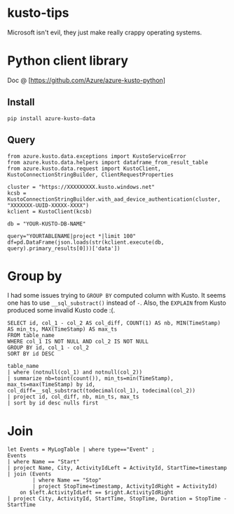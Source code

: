 # kusto-tips
Microsoft isn't evil, they just make really crappy operating systems.

# Python client library
Doc @ [https://github.com/Azure/azure-kusto-python]
## Install
```
pip install azure-kusto-data
```
## Query
```
from azure.kusto.data.exceptions import KustoServiceError
from azure.kusto.data.helpers import dataframe_from_result_table
from azure.kusto.data.request import KustoClient, KustoConnectionStringBuilder, ClientRequestProperties

cluster = "https://XXXXXXXXX.kusto.windows.net"
kcsb = KustoConnectionStringBuilder.with_aad_device_authentication(cluster, "XXXXXXX-UUID-XXXXX-XXXX")
kclient = KustoClient(kcsb)

db = "YOUR-KUSTO-DB-NAME"
```
```
query="YOURTABLENAME|project *|limit 100"
df=pd.DataFrame(json.loads(str(kclient.execute(db, query).primary_results[0]))['data'])
```

# Group by
I had some issues trying to `GROUP BY` computed column with Kusto. It seems one has to use `__sql_substract()` instead of `-`. Also, the `EXPLAIN` from Kusto produced some invalid Kusto  code :(.
```
SELECT id, col_1 - col_2 AS col_diff, COUNT(1) AS nb, MIN(TimeStamp) AS min_ts, MAX(TimeStamp) AS max_ts
FROM table_name
WHERE col_1 IS NOT NULL AND col_2 IS NOT NULL
GROUP BY id, col_1 - col_2
SORT BY id DESC
```
```
table_name
| where (notnull(col_1) and notnull(col_2))
| summarize nb=toint(count()), min_ts=min(TimeStamp), max_ts=max(TimeStamp) by id, col_diff=__sql_substract(todecimal(col_1), todecimal(col_2))
| project id, col_diff, nb, min_ts, max_ts
| sort by id desc nulls first
```

# Join
```
let Events = MyLogTable | where type=="Event" ;
Events
| where Name == "Start"
| project Name, City, ActivityIdLeft = ActivityId, StartTime=timestamp
| join (Events
        | where Name == "Stop"
        | project StopTime=timestamp, ActivityIdRight = ActivityId)
    on $left.ActivityIdLeft == $right.ActivityIdRight
| project City, ActivityId, StartTime, StopTime, Duration = StopTime - StartTime
```
